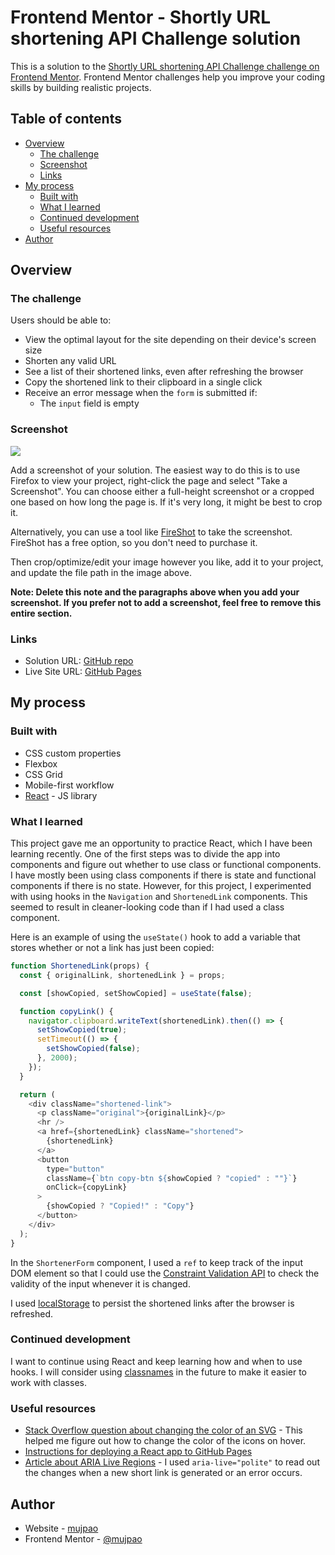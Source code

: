 # Frontend Mentor - Shortly URL shortening API Challenge solution

This is a solution to the [Shortly URL shortening API Challenge challenge on Frontend Mentor](https://www.frontendmentor.io/challenges/url-shortening-api-landing-page-2ce3ob-G). Frontend Mentor challenges help you improve your coding skills by building realistic projects.

## Table of contents

- [Overview](#overview)
  - [The challenge](#the-challenge)
  - [Screenshot](#screenshot)
  - [Links](#links)
- [My process](#my-process)
  - [Built with](#built-with)
  - [What I learned](#what-i-learned)
  - [Continued development](#continued-development)
  - [Useful resources](#useful-resources)
- [Author](#author)

## Overview

### The challenge

Users should be able to:

- View the optimal layout for the site depending on their device's screen size
- Shorten any valid URL
- See a list of their shortened links, even after refreshing the browser
- Copy the shortened link to their clipboard in a single click
- Receive an error message when the `form` is submitted if:
  - The `input` field is empty

### Screenshot

![](./screenshot.jpg)

Add a screenshot of your solution. The easiest way to do this is to use Firefox to view your project, right-click the page and select "Take a Screenshot". You can choose either a full-height screenshot or a cropped one based on how long the page is. If it's very long, it might be best to crop it.

Alternatively, you can use a tool like [FireShot](https://getfireshot.com/) to take the screenshot. FireShot has a free option, so you don't need to purchase it.

Then crop/optimize/edit your image however you like, add it to your project, and update the file path in the image above.

**Note: Delete this note and the paragraphs above when you add your screenshot. If you prefer not to add a screenshot, feel free to remove this entire section.**

### Links

- Solution URL: [GitHub repo](https://github.com/mujpao/frontendmentor-url-shortening-api)
- Live Site URL: [GitHub Pages](https://mujpao.github.io/frontendmentor-url-shortening-api/)

## My process

### Built with

- CSS custom properties
- Flexbox
- CSS Grid
- Mobile-first workflow
- [React](https://reactjs.org/) - JS library

### What I learned

This project gave me an opportunity to practice React, which I have been learning recently. One of the first steps was to divide the app into components and figure out whether to use class or functional components. I have mostly been using class components if there is state and functional components if there is no state. However, for this project, I experimented with using hooks in the `Navigation` and `ShortenedLink` components. This seemed to result in cleaner-looking code than if I had used a class component.

Here is an example of using the `useState()` hook to add a variable that stores whether or not a link has just been copied:

```js
function ShortenedLink(props) {
  const { originalLink, shortenedLink } = props;

  const [showCopied, setShowCopied] = useState(false);

  function copyLink() {
    navigator.clipboard.writeText(shortenedLink).then(() => {
      setShowCopied(true);
      setTimeout(() => {
        setShowCopied(false);
      }, 2000);
    });
  }

  return (
    <div className="shortened-link">
      <p className="original">{originalLink}</p>
      <hr />
      <a href={shortenedLink} className="shortened">
        {shortenedLink}
      </a>
      <button
        type="button"
        className={`btn copy-btn ${showCopied ? "copied" : ""}`}
        onClick={copyLink}
      >
        {showCopied ? "Copied!" : "Copy"}
      </button>
    </div>
  );
}
```

In the `ShortenerForm` component, I used a `ref` to keep track of the input DOM element so that I could use the [Constraint Validation API](https://developer.mozilla.org/en-US/docs/Web/API/Constraint_validation) to check the validity of the input whenever it is changed.

I used [localStorage](https://developer.mozilla.org/en-US/docs/Web/API/Window/localStorage) to persist the shortened links after the browser is refreshed.

### Continued development

I want to continue using React and keep learning how and when to use hooks. I will consider using [classnames](https://www.npmjs.com/package/classnames) in the future to make it easier to work with classes.

### Useful resources

- [Stack Overflow question about changing the color of an SVG](https://stackoverflow.com/questions/22252472/how-to-change-the-color-of-an-svg-element) - This helped me figure out how to change the color of the icons on hover.
- [Instructions for deploying a React app to GitHub Pages](https://create-react-app.dev/docs/deployment/#github-pages)
- [Article about ARIA Live Regions](https://developer.mozilla.org/en-US/docs/Web/Accessibility/ARIA/ARIA_Live_Regions) - I used `aria-live="polite"` to read out the changes when a new short link is generated or an error occurs.

## Author

- Website - [mujpao](https://github.com/mujpao)
- Frontend Mentor - [@mujpao](https://www.frontendmentor.io/profile/mujpao)
